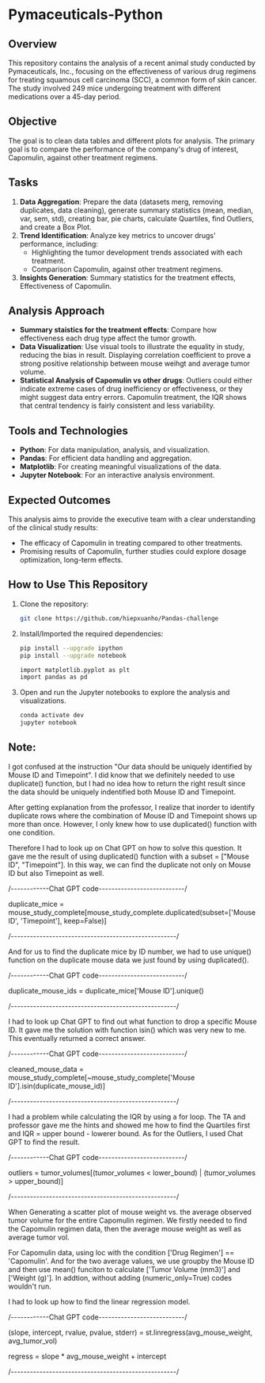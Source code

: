 # Pymaceuticals-Python

## Overview
This repository contains the analysis of a recent animal study conducted by Pymaceuticals, Inc., focusing on the effectiveness of various drug regimens for treating squamous cell carcinoma (SCC), a common form of skin cancer. The study involved 249 mice undergoing treatment with different medications over a 45-day period.

## Objective
The goal is to clean data tables and different plots for analysis. The primary goal is to compare the performance of the company's drug of interest, Capomulin, against other treatment regimens.


## Tasks
1. **Data Aggregation**: Prepare the data (datasets merg, removing duplicates, data cleaning), generate summary statistics (mean, median, var, sem, std), creating bar, pie charts, calculate Quartiles, find Outliers, and create a Box Plot.
2. **Trend Identification**: Analyze key metrics to uncover drugs' performance, including:
   - Highlighting the tumor development trends associated with each treatment.
   - Comparison Capomulin, against other treatment regimens.
3. **Insights Generation**: Summary statistics for the treatment effects, Effectiveness of Capomulin.

## Analysis Approach
- **Summary staistics for the treatment effects**: Compare how effectiveness each drug type affect the tumor growth.
- **Data Visualization**: Use visual tools to illustrate the equality in study, reducing the bias in result. Displaying correlation coefficient to prove a strong positive relationship between mouse weihgt and average tumor volume.
- **Statistical Analysis of Capomulin vs other drugs**: Outliers could either indicate extreme cases of drug inefficiency or effectiveness, or they might suggest data entry errors. Capomulin treatment, the IQR shows that central tendency is fairly consistent and less variability.
  
## Tools and Technologies
- **Python**: For data manipulation, analysis, and visualization.
- **Pandas**: For efficient data handling and aggregation.
- **Matplotlib**: For creating meaningful visualizations of the data.
- **Jupyter Notebook**: For an interactive analysis environment.

## Expected Outcomes
This analysis aims to provide the executive team with a clear understanding of the clinical study results:
- The efficacy of Capomulin in treating compared to other treatments.
- Promising results of Capomulin, further studies could explore dosage optimization, long-term effects.

## How to Use This Repository
1. Clone the repository:
    ```bash
    git clone https://github.com/hiepxuanho/Pandas-challenge
    
    ```
2. Install/Imported the required dependencies:
    ```bash
    pip install --upgrade ipython
    pip install --upgrade notebook

    import matplotlib.pyplot as plt
    import pandas as pd
    ```
3. Open and run the Jupyter notebooks to explore the analysis and visualizations.
    ```bash
    conda activate dev
    jupyter notebook
    ```

## Note:

I got confused at the instruction "Our data should be uniquely identified by Mouse ID and Timepoint". I did know that we definitely needed to use duplicate() function, but I had no idea how to return the right result since the data should be uniquely indentified both Mouse ID and Timepoint. 

After getting explanation from the professor, I realize that inorder to identify duplicate rows where the combination of Mouse ID and Timepoint shows up more than once. However, I only knew how to use duplicated() function with one condition.

Therefore I had to look up on Chat GPT on how to solve this question. It gave me the result of using duplicated() function with a subset = ["Mouse ID", "Timepoint"]. In this way, we can find the duplicate not only on Mouse ID but also Timepoint as well.

/------------Chat GPT code---------------------------/

duplicate_mice = mouse_study_complete[mouse_study_complete.duplicated(subset=['Mouse ID', 'Timepoint'], keep=False)]

/----------------------------------------------------/

And for us to find the duplicate mice by ID number, we had to use unique() function on the duplicate mouse data we just found by using duplicated().

/------------Chat GPT code---------------------------/

duplicate_mouse_ids = duplicate_mice['Mouse ID'].unique()

/----------------------------------------------------/

I had to look up Chat GPT to find out what function to drop a specific Mouse ID. It gave me the solution with function isin() which was very new to me. This eventually returned a correct answer.

/------------Chat GPT code---------------------------/

cleaned_mouse_data = mouse_study_complete[~mouse_study_complete['Mouse ID'].isin(duplicate_mouse_id)]

/----------------------------------------------------/

I had a problem while calculating the IQR by using a for loop. The TA and professor gave me the hints and showed me how to find the Quartiles first and IQR = upper bound - lowerer bound. As for the Outliers, I used Chat GPT to find the result.

/------------Chat GPT code---------------------------/

outliers = tumor_volumes[(tumor_volumes < lower_bound) | (tumor_volumes > upper_bound)]

/----------------------------------------------------/

When Generating a scatter plot of mouse weight vs. the average observed tumor volume for the entire Capomulin regimen. We firstly needed to find the Capomulin regimen data, then the average mouse weight as well as average tumor vol.

For Capomulin data, using loc with the condition ['Drug Regimen'] == 'Capomulin'. And for the two average values, we use groupby the Mouse ID and then use mean() funciton to calculate ['Tumor Volume (mm3)'] and ['Weight (g)']. In addtion, without adding (numeric_only=True) codes wouldn't run.

I had to look up how to find the linear regression model.

/------------Chat GPT code---------------------------/

(slope, intercept, rvalue, pvalue, stderr) = st.linregress(avg_mouse_weight, avg_tumor_vol)

regress = slope * avg_mouse_weight + intercept

/----------------------------------------------------/


